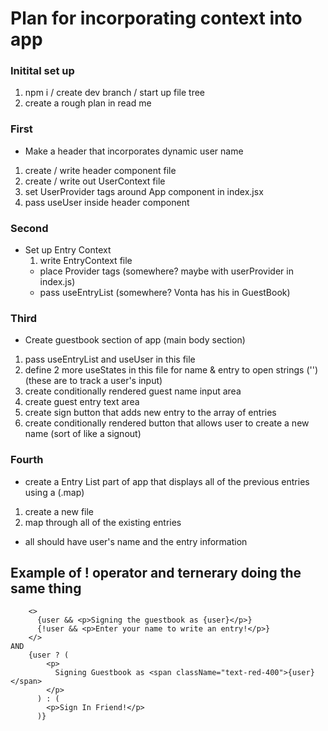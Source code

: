 # Plan for incorporating context into app

### Initital set up

1. npm i / create dev branch / start up file tree
2. create a rough plan in read me

### First

- Make a header that incorporates dynamic user name

1. create / write header component file
2. create / write out UserContext file
3. set UserProvider tags around App component in index.jsx
4. pass useUser inside header component

### Second

- Set up Entry Context
  1. write EntryContext file
  - place Provider tags (somewhere? maybe with userProvider in index.js)
  - pass useEntryList (somewhere? Vonta has his in GuestBook)

### Third

- Create guestbook section of app (main body section)

1. pass useEntryList and useUser in this file
2. define 2 more useStates in this file for name & entry to open strings ('') (these are to track a user's input)
3. create conditionally rendered guest name input area
4. create guest entry text area
5. create sign button that adds new entry to the array of entries
6. create conditionally rendered button that allows user to create a new name (sort of like a signout)

### Fourth

- create a Entry List part of app that displays all of the previous entries using a (.map)

1. create a new file
2. map through all of the existing entries

- all should have user's name and the entry information

## Example of ! operator and ternerary doing the same thing

```
    <>
      {user && <p>Signing the guestbook as {user}</p>}
      {!user && <p>Enter your name to write an entry!</p>}
    </>
AND
    {user ? (
        <p>
          Signing Guestbook as <span className="text-red-400">{user}</span>
        </p>
      ) : (
        <p>Sign In Friend!</p>
      )}
```
